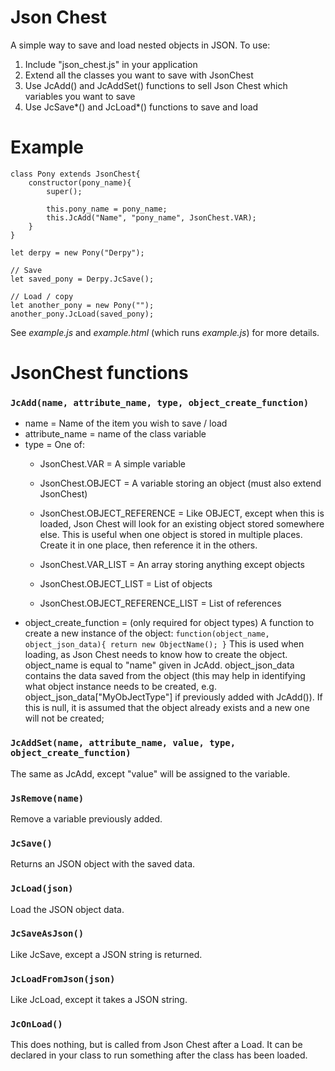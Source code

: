 # Json Chest
A simple way to save and load nested objects in JSON.
To use:
1. Include "json_chest.js" in your application
2. Extend all the classes you want to save with JsonChest
3. Use JcAdd() and JcAddSet() functions to sell Json Chest which variables you want to save
4. Use JcSave\*() and JcLoad\*() functions to save and load

# Example
```
class Pony extends JsonChest{
	constructor(pony_name){
		super();
		
		this.pony_name = pony_name;
		this.JcAdd("Name", "pony_name", JsonChest.VAR);
	}
}

let derpy = new Pony("Derpy");

// Save
let saved_pony = Derpy.JcSave();

// Load / copy
let another_pony = new Pony("");
another_pony.JcLoad(saved_pony);
```

See *example.js* and *example.html* (which runs *example.js*) for more details.


# JsonChest functions
### `JcAdd(name, attribute_name, type, object_create_function)`
* name = Name of the item you wish to save / load
* attribute_name = name of the class variable
* type = One of: 
	* JsonChest.VAR = A simple variable 
	* JsonChest.OBJECT = A variable storing an object (must also extend JsonChest)
	* JsonChest.OBJECT_REFERENCE = Like OBJECT, except when this is loaded, Json Chest will look for an existing object stored somewhere else. This is useful when one object is stored in multiple places. Create it in one place, then reference it in the others.
	
	* JsonChest.VAR_LIST = An array storing anything except objects
	* JsonChest.OBJECT_LIST = List of objects
	* JsonChest.OBJECT_REFERENCE_LIST = List of references
* object_create_function = (only required for object types) A function to create a new instance of the object: `function(object_name, object_json_data){ return new ObjectName(); }` This is used when loading, as Json Chest needs to know how to create the object. object_name is equal to "name" given in JcAdd. object_json_data contains the data saved from the object (this may help in identifying what object instance needs to be created, e.g. object_json_data["MyObJectType"] if previously added with JcAdd()). If this is null, it is assumed that the object already exists and a new one will not be created;

### `JcAddSet(name, attribute_name, value, type, object_create_function)`
The same as JcAdd, except "value" will be assigned to the variable.

### `JsRemove(name)`
Remove a variable previously added.

### `JcSave()`
Returns an JSON object with the saved data.

### `JcLoad(json)`
Load the JSON object data.

### `JcSaveAsJson()`
Like JcSave, except a JSON string is returned.

### `JcLoadFromJson(json)`
Like JcLoad, except it takes a JSON string.

### `JcOnLoad()`
This does nothing, but is called from Json Chest after a Load. It can be declared in your class to run something after the class has been loaded. 